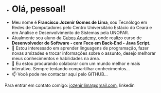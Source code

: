 - # Olá, pessoal! 
- Meu nome é **Francisco Jozenir Gomes de Lima**, sou Tecnólogo em Redes de Computadores pelo Centro Universitário Estácio do Ceará e em Análise e Desenvolvimento de Sistemas pela UNOPAR.
- Atualmente sou aluno da [Cubos Academy](https://cubos.academy), onde realizo curso de **Desenvolvedor de Software - com Foco em Back-End - Java Script**.
- 👀 Estou interessado em aprender linguagens de programação, fazer novas amizades e trocar informações sobre o assunto, desejo melhorar meus conhecimentos e habilidades na área. 
- 💞️ Eu estou procurando colaborar com um mundo melhor e mais interativo. Sempre tentando compartilhar conhecimentos...
- 📫 Você pode me contactar aqui pelo GITHUB...

Para entrar em contato comigo:
jozenir.lima@gmail.com, linkedin
<!---
jozenirlima/jozenirlima is a ✨ special ✨ repository because its `README.md` (this file) appears on your GitHub profile.
You can click the Preview link to take a look at your changes.
--->
